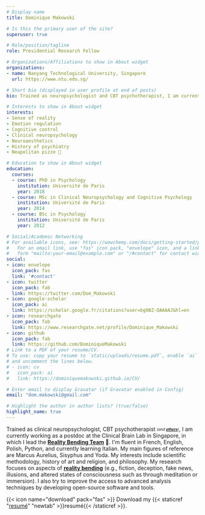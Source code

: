 ```yaml
---
# Display name
title: Dominique Makowski

# Is this the primary user of the site?
superuser: true

# Role/position/tagline
role: Presidential Research Fellow

# Organizations/Affiliations to show in About widget
organizations:
- name: Nanyang Technological University, Singapore
  url: https://www.ntu.edu.sg/

# Short bio (displayed in user profile at end of posts)
bio: Trained as neuropsychologist and CBT psychotherapist, I am currently working as a researcher at the Clinical Brain Lab in Singapore, on the neuroscience of reality perception.

# Interests to show in About widget
interests:
- Sense of reality
- Emotion regulation
- Cognitive control
- Clinical neuropsychology
- Neuroaesthetics
- History of psychiatry
- Neapolitan pizze 🍕

# Education to show in About widget
education:
  courses:
  - course: PhD in Psychology
    institution: Université de Paris
    year: 2018
  - course: MSc in Clinical Neuropsychology and Cognitive Psychology
    institution: Université de Paris
    year: 2014
  - course: BSc in Psychology
    institution: Université de Paris
    year: 2012

# Social/Academic Networking
# For available icons, see: https://wowchemy.com/docs/getting-started/page-builder/#icons
#   For an email link, use "fas" icon pack, "envelope" icon, and a link in the
#   form "mailto:your-email@example.com" or "/#contact" for contact widget.
social:
- icon: envelope
  icon_pack: fas
  link: '#contact'
- icon: twitter
  icon_pack: fab
  link: https://twitter.com/Dom_Makowski
- icon: google-scholar
  icon_pack: ai
  link: https://scholar.google.fr/citations?user=bg0BZ-QAAAAJ&hl=en
- icon: researchgate
  icon_pack: fab
  link: https://www.researchgate.net/profile/Dominique_Makowski
- icon: github
  icon_pack: fab
  link: https://github.com/DominiqueMakowski
# Link to a PDF of your resume/CV.
# To use: copy your resume to `static/uploads/resume.pdf`, enable `ai` icons in `params.toml`,
# and uncomment the lines below.
# - icon: cv
#   icon_pack: ai
#   link: https://dominiquemakowski.github.io/CV/

# Enter email to display Gravatar (if Gravatar enabled in Config)
email: "dom.makowski@gmail.com"

# Highlight the author in author lists? (true/false)
highlight_name: true
---
```


Trained as clinical neuropsychologist, CBT psychotherapist <sub><sup>(*and* [***others***](https://dominiquemakowski.github.io/cv/#titles-and-licenses))</sup></sub>, I am currently working as a postdoc at the Clinical Brain Lab in Singapore, in which I lead the [**Reality Bending Team**](https://realitybending.github.io/) 🧙. I'm fluent in French, English, Polish, Python, and currently learning Italian. My main figures of reference are Marcus Aurelius, Sisyphus and Yoda. My interests include scientific methodology, history of art and religion, and philosophy. My research focuses on aspects of [**reality bending**](research/) (e.g., fiction, deception, fake news, illusions, and altered states of consciousness such as through meditation or immersion). I also try to improve the access to advanced analysis techniques by developing open-source software and tools.

{{< icon name="download" pack="fas" >}} Download my {{< staticref "[resumé](https://dominiquemakowski.github.io/CV/)" "newtab" >}}resumé{{< /staticref >}}.
